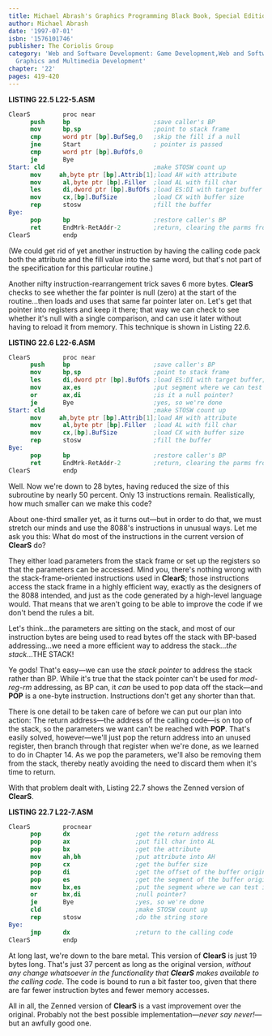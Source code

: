 ```yaml
---
title: Michael Abrash's Graphics Programming Black Book, Special Edition
author: Michael Abrash
date: '1997-07-01'
isbn: '1576101746'
publisher: The Coriolis Group
category: 'Web and Software Development: Game Development,Web and Software Development:
  Graphics and Multimedia Development'
chapter: '22'
pages: 419-420
---
```


**LISTING 22.5 L22-5.ASM**

```nasm
ClearS         proc near
      push     bp                       ;save caller's BP
      mov      bp,sp                    ;point to stack frame
      cmp      word ptr [bp].BufSeg,0   ;skip the fill if a null
      jne      Start                    ; pointer is passed
      cmp      word ptr [bp].BufOfs,0
      je       Bye
Start: cld                              ;make STOSW count up
      mov     ah,byte ptr [bp].Attrib[1];load AH with attribute
      mov      al,byte ptr [bp].Filler  ;load AL with fill char
      les      di,dword ptr [bp].BufOfs ;load ES:DI with target buffer segment:offset
      mov      cx,[bp].BufSize          ;load CX with buffer size
      rep      stosw                    ;fill the buffer
Bye:
      pop      bp                       ;restore caller's BP
      ret      EndMrk-RetAddr-2         ;return, clearing the parms from the stack
ClearS         endp
```

(We could get rid of yet another instruction by having the calling code
pack both the attribute and the fill value into the same word, but
that's not part of the specification for this particular routine.)

Another nifty instruction-rearrangement trick saves 6 more bytes.
**ClearS** checks to see whether the far pointer is null (zero) at the
start of the routine...then loads and uses that same far pointer later
on. Let's get that pointer into registers and keep it there; that way we
can check to see whether it's null with a single comparison, and can use
it later without having to reload it from memory. This technique is
shown in Listing 22.6.

**LISTING 22.6 L22-6.ASM**

```nasm
ClearS         proc near
      push     bp                       ;save caller's BP
      mov      bp,sp                    ;point to stack frame
      les      di,dword ptr [bp].BufOfs ;load ES:DI with target buffer;segment:offset
      mov      ax,es                    ;put segment where we can test it
      or       ax,di                    ;is it a null pointer?
      je       Bye                      ;yes, so we're done
Start: cld                              ;make STOSW count up
      mov     ah,byte ptr [bp].Attrib[1];load AH with attribute
      mov      al,byte ptr [bp].Filler  ;load AL with fill char
      mov      cx,[bp].BufSize          ;load CX with buffer size
      rep      stosw                    ;fill the buffer
Bye:
      pop      bp                       ;restore caller's BP
      ret      EndMrk-RetAddr-2         ;return, clearing the parms from the stack
ClearS         endp
```

Well. Now we're down to 28 bytes, having reduced the size of this
subroutine by nearly 50 percent. Only 13 instructions remain.
Realistically, how much smaller can we make this code?

About one-third smaller yet, as it turns out—but in order to do that, we
must stretch our minds and use the 8088's instructions in unusual ways.
Let me ask you this: What do most of the instructions in the current
version of **ClearS** do?

They either load parameters from the stack frame or set up the registers
so that the parameters can be accessed. Mind you, there's nothing wrong
with the stack-frame-oriented instructions used in **ClearS**; those
instructions access the stack frame in a highly efficient way, exactly
as the designers of the 8088 intended, and just as the code generated by
a high-level language would. That means that we aren't going to be able
to improve the code if we don't bend the rules a bit.

Let's think...the parameters are sitting on the stack, and most of our
instruction bytes are being used to read bytes off the stack with
BP-based addressing...we need a more efficient way to address the
stack...*the stack*...THE STACK!

Ye gods! That's easy—we can use the *stack pointer* to address the stack
rather than BP. While it's true that the stack pointer can't be used for
*mod-reg-rm* addressing, as BP can, it *can* be used to pop data off the
stack—and **POP** is a one-byte instruction. Instructions don't get any
shorter than that.

There is one detail to be taken care of before we can put our plan into
action: The return address—the address of the calling code—is on top of
the stack, so the parameters we want can't be reached with **POP**.
That's easily solved, however—we'll just pop the return address into an
unused register, then branch through that register when we're done, as
we learned to do in Chapter 14. As we pop the parameters, we'll also be
removing them from the stack, thereby neatly avoiding the need to
discard them when it's time to return.

With that problem dealt with, Listing 22.7 shows the Zenned version of
**ClearS**.

**LISTING 22.7 L22-7.ASM**

```nasm
ClearS         procnear
      pop      dx                  ;get the return address
      pop      ax                  ;put fill char into AL
      pop      bx                  ;get the attribute
      mov      ah,bh               ;put attribute into AH
      pop      cx                  ;get the buffer size
      pop      di                  ;get the offset of the buffer origin
      pop      es                  ;get the segment of the buffer origin
      mov      bx,es               ;put the segment where we can test it
      or       bx,di               ;null pointer?
      je       Bye                 ;yes, so we're done
      cld                          ;make STOSW count up
      rep      stosw               ;do the string store
Bye:
      jmp      dx                  ;return to the calling code
ClearS         endp
```

At long last, we're down to the bare metal. This version of **ClearS**
is just 19 bytes long. That's just 37 percent as long as the original
version, *without any change whatsoever in the functionality that
**ClearS** makes available to the calling code*. The code is bound to
run a bit faster too, given that there are far fewer instruction bytes
and fewer memory accesses.

All in all, the Zenned version of **ClearS** is a vast improvement over
the original. Probably not the best possible implementation—*never say
never!*—but an awfully good one.

